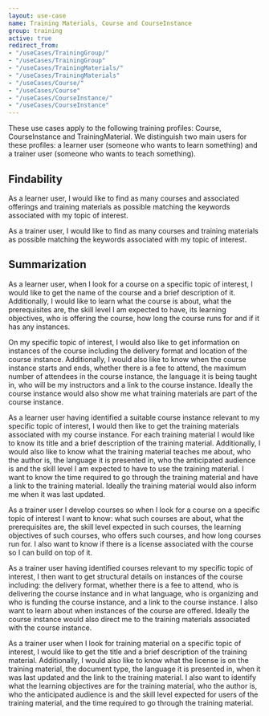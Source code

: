 ```yaml
---
layout: use-case
name: Training Materials, Course and CourseInstance
group: training
active: true
redirect_from:
- "/useCases/TrainingGroup/"
- "/useCases/TrainingGroup"
- "/useCases/TrainingMaterials/"
- "/useCases/TrainingMaterials"
- "/useCases/Course/"
- "/useCases/Course"
- "/useCases/CourseInstance/"
- "/useCases/CourseInstance"
---
```


These use cases apply to the following training profiles: Course, CourseInstance and TrainingMaterial. We distinguish two main users for these profiles: a learner user (someone who wants to learn something) and a trainer user (someone who wants to teach something).

## Findability

As a learner user, I would like to find as many courses and associated offerings and training materials as possible matching the keywords associated with my topic of interest.

As a trainer user, I would like to find as many courses and training materials as possible matching the keywords associated with my topic of interest.

## Summarization

As a learner user, when I look for a course on a specific topic of interest, I would like to get the name of the course and a brief description of it. Additionally, I would like to learn what the course is about, what the prerequisites are, the skill level I am expected to have, its learning objectives, who is offering the course, how long the course runs for and if it has any instances.

On my specific topic of interest, I would also like to get information on instances of the course including the delivery format and location of the course instance. Additionally, I would also like to know when the course instance starts and ends, whether there is a fee to attend, the maximum number of attendees in the course instance, the language it is being taught in, who will be my instructors and a link to the course instance. Ideally the course instance would also show me what training materials are part of the course instance.

As a learner user having identified a suitable course instance relevant to my specific topic of interest, I would then like to get the training materials associated with my course instance. For each training material I would like to know its title and a brief description of the training material. Additionally, I would also like to know what the training material teaches me about, who the author is, the language it is presented in, who the anticipated audience is and the skill level I am expected to have to use the training material. I want to know the time required to go through the training material and have a link to the training material. Ideally the training material would also inform me when it was last updated.

As a trainer user I develop courses so when I look for a course on a specific topic of interest I want to know: what such courses are about, what the prerequisites are, the skill level expected in such courses, the learning objectives of such courses, who offers such courses, and how long courses run for. I also want to know if there is a license associated with the course so I can build on top of it.

As a trainer user having identified courses relevant to my specific topic of interest, I then want to get structural details on instances of the course including: the delivery format, whether there is a fee to attend, who is delivering the course instance and in what language, who is organizing and who is funding the course instance, and a link to the course instance. I also want to learn about when instances of the course are offered. Ideally the course instance would also direct me to the training materials associated with the course instance.

As a trainer user when I look for training material on a specific topic of interest, I would like to get the title and a brief description of the training material. Additionally, I would also like to know what the license is on the training material, the document type, the language it is presented in, when it was last updated and the link to the training material. I also want to identify what the learning objectives are for the training material, who the author is, who the anticipated audience is and the skill level expected for users of the training material, and the time required to go through the training material.